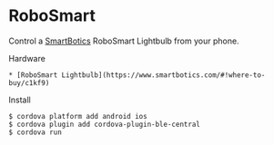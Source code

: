 # RoboSmart

Control a [SmartBotics](https://www.smartbotics.com/) RoboSmart Lightbulb from your phone.

Hardware

    * [RoboSmart Lightbulb](https://www.smartbotics.com/#!where-to-buy/c1kf9)
    
Install

    $ cordova platform add android ios
    $ cordova plugin add cordova-plugin-ble-central
    $ cordova run
    

